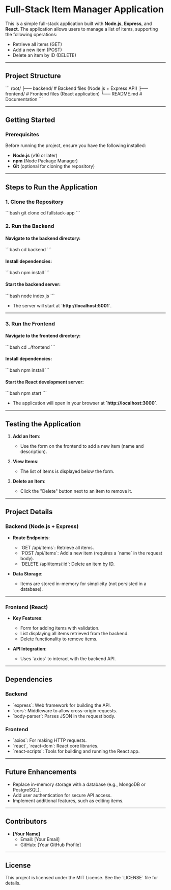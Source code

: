 # Full-Stack Item Manager Application

This is a simple full-stack application built with **Node.js**, **Express**, and **React**. The application allows users to manage a list of items, supporting the following operations:

- Retrieve all items (GET)
- Add a new item (POST)
- Delete an item by ID (DELETE)

---

## **Project Structure**

\`\`\`
root/
├── backend/    # Backend files (Node.js + Express API)
├── frontend/   # Frontend files (React application)
└── README.md   # Documentation
\`\`\`

---

## **Getting Started**

### Prerequisites

Before running the project, ensure you have the following installed:

- **Node.js** (v16 or later)
- **npm** (Node Package Manager)
- **Git** (optional for cloning the repository)

---

## **Steps to Run the Application**

### 1. Clone the Repository
\`\`\`bash
git clone <repository-url>
cd fullstack-app
\`\`\`

### 2. Run the Backend

#### Navigate to the backend directory:
\`\`\`bash
cd backend
\`\`\`

#### Install dependencies:
\`\`\`bash
npm install
\`\`\`

#### Start the backend server:
\`\`\`bash
node index.js
\`\`\`

- The server will start at **\`http://localhost:5001\`**.

---

### 3. Run the Frontend

#### Navigate to the frontend directory:
\`\`\`bash
cd ../frontend
\`\`\`

#### Install dependencies:
\`\`\`bash
npm install
\`\`\`

#### Start the React development server:
\`\`\`bash
npm start
\`\`\`

- The application will open in your browser at **\`http://localhost:3000\`**.

---

## **Testing the Application**

1. **Add an Item**:
   - Use the form on the frontend to add a new item (name and description).

2. **View Items**:
   - The list of items is displayed below the form.

3. **Delete an Item**:
   - Click the \"Delete\" button next to an item to remove it.

---

## **Project Details**

### Backend (Node.js + Express)

- **Route Endpoints**:
  - \`GET /api/items\`: Retrieve all items.
  - \`POST /api/items\`: Add a new item (requires a \`name\` in the request body).
  - \`DELETE /api/items/:id\`: Delete an item by ID.

- **Data Storage**:
  - Items are stored in-memory for simplicity (not persisted in a database).

---

### Frontend (React)

- **Key Features**:
  - Form for adding items with validation.
  - List displaying all items retrieved from the backend.
  - Delete functionality to remove items.

- **API Integration**:
  - Uses \`axios\` to interact with the backend API.

---

## **Dependencies**

### Backend
- \`express\`: Web framework for building the API.
- \`cors\`: Middleware to allow cross-origin requests.
- \`body-parser\`: Parses JSON in the request body.

### Frontend
- \`axios\`: For making HTTP requests.
- \`react\`, \`react-dom\`: React core libraries.
- \`react-scripts\`: Tools for building and running the React app.

---

## **Future Enhancements**

- Replace in-memory storage with a database (e.g., MongoDB or PostgreSQL).
- Add user authentication for secure API access.
- Implement additional features, such as editing items.

---

## **Contributors**

- **[Your Name]**
  - Email: [Your Email]
  - GitHub: [Your GitHub Profile]

---

## **License**

This project is licensed under the MIT License. See the \`LICENSE\` file for details.